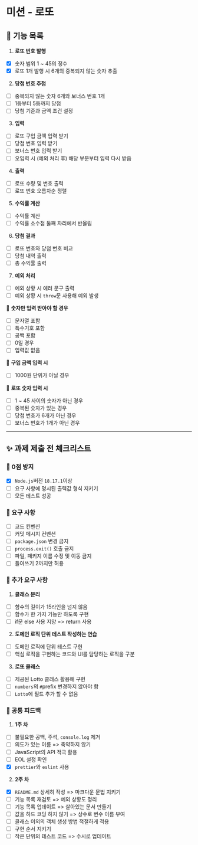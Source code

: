 # 미션 - 로또

## 🎁 기능 목록

1. **로또 번호 발행**

- [x] 숫자 범위 1 ~ 45의 정수
- [x] 로또 1개 발행 시 6개의 중복되지 않는 숫자 추출

2. **당첨 번호 추첨**

- [ ] 중복되지 않는 숫자 6개와 보너스 번호 1개
- [ ] 1등부터 5등까지 당첨
- [ ] 당첨 기준과 금액 조건 설정

3. **입력**

- [ ] 로또 구입 금액 입력 받기
- [ ] 당첨 번호 입력 받기
- [ ] 보너스 번호 입력 받기
- [ ] 오입력 시 (예외 처리 후) 해당 부분부터 입력 다시 받음

4. **출력**

- [ ] 로또 수량 및 번호 출력
- [ ] 로또 번호 오름차순 정렬

5. **수익률 계산**

- [ ] 수익률 계산
- [ ] 수익률 소수점 둘째 자리에서 반올림

6. **당첨 결과**

- [ ] 로또 번호와 당첨 번호 비교
- [ ] 당첨 내역 출력
- [ ] 총 수익률 출력

7. **예외 처리**

- [ ] 예외 상황 시 에러 문구 출력
- [ ] 예외 상황 시 `throw`문 사용해 예외 발생

🔹 **숫자만 입력 받아야 할 경우**

- [ ] 문자열 포함
- [ ] 특수기호 포함
- [ ] 공백 포함
- [ ] 0일 경우
- [ ] 입력값 없음

🔹 **구입 금액 입력 시**

- [ ] 1000원 단위가 아닐 경우

🔹 **로또 숫자 입력 시**

- [ ] 1 ~ 45 사이의 숫자가 아닌 경우
- [ ] 중복된 숫자가 있는 경우
- [ ] 당첨 번호가 6개가 아닌 경우
- [ ] 보너스 번호가 1개가 아닌 경우

---

## ✨ 과제 제출 전 체크리스트

### 🍑 0점 방지

- [x] `Node.js`버전 `18.17.1`이상
- [ ] 요구 사항에 명시된 출력값 형식 지키기
- [ ] 모든 테스트 성공

### 🍏 요구 사항

- [ ] 코드 컨벤션
- [ ] 커밋 메시지 컨벤션
- [ ] `package.json` 변경 금지
- [ ] `process.exit()` 호출 금지
- [ ] 파일, 패키지 이름 수정 및 이동 금지
- [ ] 들여쓰기 2까지만 허용

### 🍊 추가 요구 사항

1. **클래스 분리**

- [ ] 함수의 길이가 15라인을 넘지 않음
- [ ] 함수가 한 가지 기능만 하도록 구현
- [ ] if문 else 사용 지양 => return 사용

2. **도메인 로직 단위 테스트 작성하는 연습**

- [ ] 도메인 로직에 단위 테스트 구현
- [ ] 핵심 로직을 구현하는 코드와 UI를 담당하는 로직을 구분

3. **로또 클래스**

- [ ] 제공된 Lotto 클래스 활용해 구현
- [ ] `numbers`의 `#`prefix 변경하지 않아야 함
- [ ] `Lotto`에 필드 추가 할 수 없음

### 🍅 공통 피드백

1. **1주 차**

- [ ] 불필요한 공백, 주석, `console.log` 제거
- [ ] 의도가 있는 이름 => 축약하지 않기
- [ ] JavaScript의 API 적극 활용
- [ ] EOL 설정 확인
- [x] `prettier`와 `eslint` 사용

2. **2주 차**

- [x] `README.md` 상세히 작성 => 마크다운 문법 지키기
- [ ] 기능 목록 재검토 => 예외 상황도 정리
- [ ] 기능 목록 업데이트 => 살아있는 문서 만들기
- [ ] 값을 하드 코딩 하지 않기 => 상수로 변수 이름 부여
- [ ] 클래스 이외의 객체 생성 방법 적절하게 적용
- [ ] 구현 순서 지키기
- [ ] 작은 단위의 테스트 코드 => 수시로 업데이트
